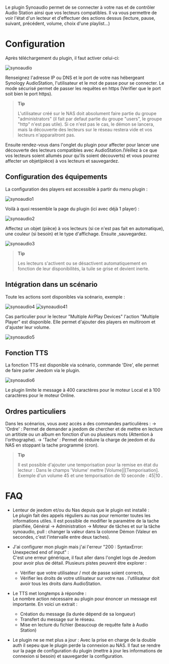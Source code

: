 ﻿Le plugin Synoaudio permet de se connecter à votre nas et de contrôler Audio Station ainsi que vos lecteurs compatibles. Il va vous permettre de voir l'état d'un lecteur et d'effectuer des actions dessus (lecture, pause, suivant, précédent, volume, choix d'une playlist...)


Configuration
=============

Après téléchargement du plugin, il faut activer celui-ci:

![synoaudio](../images/synoaudio.png)

Renseignez l'adresse IP ou DNS et le port de votre nas hébergeant Synology AudioStation, l'utilisateur et le mot de passe pour se connecter. Le mode sécurisé permet de passer les requêtes en https (Verifier que le port soit bien le port https). 

> **Tip**
>
> L'utilisateur créé sur le NAS doit absolument faire partie du groupe "administrators" (il fait par defaut partie du groupe "users", le groupe "http" n'est pas utile).
> Si ce n'est pas le cas, le démon se lancera, mais la découverte des lecteurs sur le réseau restera vide et vos lecteurs n'apparaitront pas.

Ensuite rendez-vous dans l'onglet du plugin pour affecter pour lancer une découverte des lecteurs compatibles avec AudioStation.(Veillez à ce que vos lecteurs soient allumés pour qu'ils soient découverts) et vous pourrez affecter un objet(pièce) à vos lecteurs et sauvegardez.

Configuration des équipements
-----------------------------

La configuration des players est accessible à partir du menu plugin : 

![synoaudio1](../images/synoaudio1.png)

Voilà à quoi ressemble la page du plugin (ici avec déjà 1 player) : 

![synoaudio2](../images/synoaudio2.png)

Affectez un objet (pièce) à vos lecteurs (si ce n'est pas fait en automatique), une couleur (si besoin) et le type d'affichage. Ensuite ,sauvegardez.

![synoaudio3](../images/synoaudio3.png)

> **Tip**
>
> Les lecteurs s'activent ou se désactivent automatiquement en fonction de 
> leur disponibilités, la tuile se grise et devient inerte.


Intégration dans un scénario 
----------------------------

Toute les actions sont disponibles via scénario, exemple : 

![synoaudio4](../images/synoaudio4.png)
![synoaudio41](../images/synoaudio41.png)

Cas particulier pour le lecteur "Multiple AirPlay Devices"  l'action "Multiple Player" est disponible. Elle permet d'ajouter des players en multiroom et d'ajuster leur volume.

![synoaudio5](../images/synoaudio5.png)

Fonction TTS
------------

La fonction TTS est disponible via scénario, commande 'Dire', elle permet de faire parler Jeedom via le plugin.

![synoaudio6](../images/synoaudio6.png)

Le plugin limite le message à 400 caractères pour le moteur Local et à 100 caractères pour le moteur Online.

Ordres particuliers
-------------------

Dans les scénarios, vous avez accès a des commandes particulières : 
	-> 'Ordre' : Permet de demander a jeedom de chercher et de mettre en lecture un artitiste ou un album en fonction d'un ou plusieurs mots (Attention à l'orthographe).
	-> 'Tache' : Permet de réduire la charge de jeedom et du NAS en stoppant la tache programmé (cron).
	

> **Tip**
>
> Il est possible d'ajouter une temporisation pour la remise en état du lecteur :
> Dans le champs 'Volume' mettre [Volume]|[Temporisation]. Exemple d'un volume 45 
> et une temporisation de 10 seconde : 45|10 .




FAQ
===

* Lenteur de jeedom et/ou du Nas depuis que le plugin est installé :  
Le plugin fait des appels réguliers au nas pour remonter toutes les informations utiles. Il est possible de modifier le paramètre de la tache planifiée, Général -> Administration -> Moteur de tâches et sur la tâche synoaudio, pull : changer la valeur dans la colonne Démon (Valeur en secondes, c'est l'intervalle entre deux taches).

* J'ai configurer mon plugin mais j'ai l'erreur "200 : SyntaxError: Unexpected end of input" :  
C'est une erreur générique, il faut aller dans l'onglet logs de Jeedom pour avoir plus de détail.
Plusieurs pistes peuvent être explorer :   
	- Vérifier que votre utilisateur / mot de passe soient corrects,
	- Vérifier les droits de votre utilisateur sur votre nas . l'utilisateur doit avoir tous les droits dans AudioStation.
	
* Le TTS met longtemps à répondre :  
Le nombre action nécessaire au plugin pour énoncer un message est importante.
En voici un extrait : 
	- Création du message (la durée dépend de sa longueur)
	- Transfert du message sur le réseau.
	- Mise en lecture du fichier (beaucoup de requête faite à Audio Station)

* Le plugin ne se met plus a jour : 
Avec la prise en charge de la double auth il sepeu que le plugin perde la connexion au NAS. Il faut se rendre sur la page de configuration du plugin (mettre à jour les informations de connexion si besoin) et sauvegarder la configuration. 

